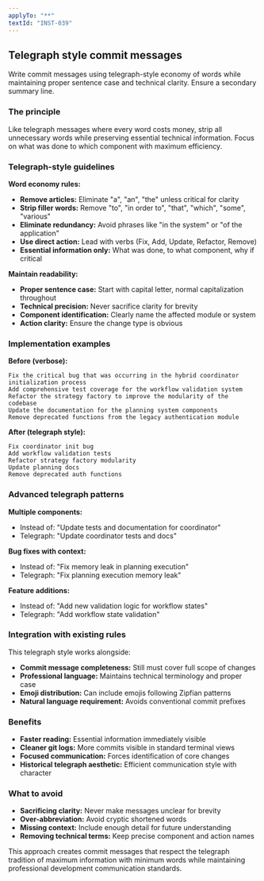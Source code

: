 ```yaml
---
applyTo: "**"
textId: "INST-039"
---
```


## Telegraph style commit messages

Write commit messages using telegraph-style economy of words while maintaining proper sentence case and technical clarity. Ensure a secondary summary line.

### The principle

Like telegraph messages where every word costs money, strip all unnecessary words while preserving essential technical information. Focus on what was done to which component with maximum efficiency.

### Telegraph-style guidelines

**Word economy rules:**

- **Remove articles:** Eliminate "a", "an", "the" unless critical for clarity
- **Strip filler words:** Remove "to", "in order to", "that", "which", "some", "various"
- **Eliminate redundancy:** Avoid phrases like "in the system" or "of the application"
- **Use direct action:** Lead with verbs (Fix, Add, Update, Refactor, Remove)
- **Essential information only:** What was done, to what component, why if critical

**Maintain readability:**

- **Proper sentence case:** Start with capital letter, normal capitalization throughout
- **Technical precision:** Never sacrifice clarity for brevity
- **Component identification:** Clearly name the affected module or system
- **Action clarity:** Ensure the change type is obvious

### Implementation examples

**Before (verbose):**

```
Fix the critical bug that was occurring in the hybrid coordinator initialization process
Add comprehensive test coverage for the workflow validation system
Refactor the strategy factory to improve the modularity of the codebase
Update the documentation for the planning system components
Remove deprecated functions from the legacy authentication module
```

**After (telegraph style):**

```
Fix coordinator init bug
Add workflow validation tests
Refactor strategy factory modularity
Update planning docs
Remove deprecated auth functions
```

### Advanced telegraph patterns

**Multiple components:**

- Instead of: "Update tests and documentation for coordinator"
- Telegraph: "Update coordinator tests and docs"

**Bug fixes with context:**

- Instead of: "Fix memory leak in planning execution"
- Telegraph: "Fix planning execution memory leak"

**Feature additions:**

- Instead of: "Add new validation logic for workflow states"
- Telegraph: "Add workflow state validation"

### Integration with existing rules

This telegraph style works alongside:

- **Commit message completeness:** Still must cover full scope of changes
- **Professional language:** Maintains technical terminology and proper case
- **Emoji distribution:** Can include emojis following Zipfian patterns
- **Natural language requirement:** Avoids conventional commit prefixes

### Benefits

- **Faster reading:** Essential information immediately visible
- **Cleaner git logs:** More commits visible in standard terminal views
- **Focused communication:** Forces identification of core changes
- **Historical telegraph aesthetic:** Efficient communication style with character

### What to avoid

- **Sacrificing clarity:** Never make messages unclear for brevity
- **Over-abbreviation:** Avoid cryptic shortened words
- **Missing context:** Include enough detail for future understanding
- **Removing technical terms:** Keep precise component and action names

This approach creates commit messages that respect the telegraph tradition of maximum information with minimum words while maintaining professional development communication standards.
